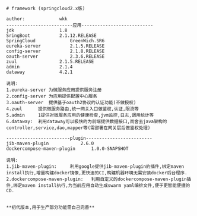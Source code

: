 	# framework (springcloud2.x版)

	author: 			wkk
	-------------------------应用---------------------------
	jdk 				1.8
	SringBoot 			2.1.12.RELEASE
	SpringCloud 			GreenWich.SR6
	eureka-server			2.1.5.RELEASE
	config-server			2.1.8.RELEASE
	oauth-server			2.3.6.RELEASE
	zuul				2.1.5.RELEASE
	admin				2.1.4
	dataway				4.2.1
	
	说明:
	1.eureka-server	为微服务应用提供服务注册
	2.config-server	为应用提供配置中心服务
	3.oauth-server	提供基于oauth2协议的认证功能(不做授权)
	4.zuul		提供微服务路由,统一网关入口做鉴权,认证,限流等
	5.admin		1提供对微服务应用的健康检查,jvm监控,日志,调用统计等
	6.dataway:	利用dataway可以极快的为前端提供数据接口,而舍去java架构的controller,service,dao,mapper等(需部署在网关层后做鉴权处理)
	
	------------------------plugin-------------------------
	jib-maven-plugin 			2.6.0
	dockercompose-maven-plugin 		1.0.0-SNAPSHOT
	
	说明:
	1.jib-maven-plugin:		利用google提供jib-maven-plugin的插件,绑定maven install执行,增量构建docker镜像,更快速的CI,构建机器环境无需安装docker后台程序.
	2.dockercompose-maven-plugin:	利用自定义的dockercompose-maven-plugin插件,绑定maven install执行,为当前应用自动生成swarm yaml编排文件,便于更智能便捷的CD.


	**初代版本,用于生产部分功能需自己完善**
